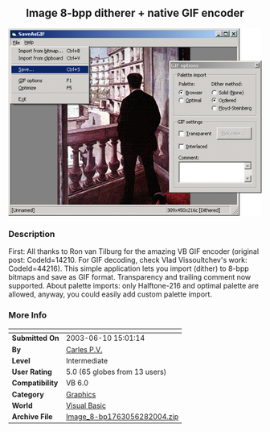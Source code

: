 ﻿<div align="center">

## Image 8\-bpp ditherer \+ native GIF encoder

<img src="PIC2003644623598.gif">
</div>

### Description

First: All thanks to Ron van Tilburg for the amazing VB GIF encoder (original post: CodeId=14210. For GIF decoding, check Vlad Vissoultchev's work: CodeId=44216). This simple application lets you import (dither) to 8-bpp bitmaps and save as GIF format. Transparency and trailing comment now supported. About palette imports: only Halftone-216 and optimal palette are allowed, anyway, you could easily add custom palette import.
 
### More Info
 


<span>             |<span>
---                |---
**Submitted On**   |2003-06-10 15:01:14
**By**             |[Carles P\.V\.](https://github.com/Planet-Source-Code/PSCIndex/blob/master/ByAuthor/carles-p-v.md)
**Level**          |Intermediate
**User Rating**    |5.0 (65 globes from 13 users)
**Compatibility**  |VB 6\.0
**Category**       |[Graphics](https://github.com/Planet-Source-Code/PSCIndex/blob/master/ByCategory/graphics__1-46.md)
**World**          |[Visual Basic](https://github.com/Planet-Source-Code/PSCIndex/blob/master/ByWorld/visual-basic.md)
**Archive File**   |[Image\_8\-bp1763056282004\.zip](https://github.com/Planet-Source-Code/carles-p-v-image-8-bpp-ditherer-native-gif-encoder__1-45899/archive/master.zip)








